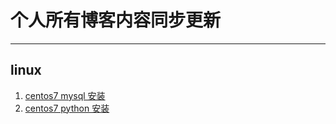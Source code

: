 # 个人所有博客内容同步更新

---
## linux
1. [centos7 mysql 安装](https://github.com/bluefeng/blog/blob/master/linux/centos7_mysql_%E5%AE%89%E8%A3%85.md)
2. [centos7 python 安装](https://github.com/bluefeng/blog/blob/master/linux/centos7_python_%E5%AE%89%E8%A3%85.md)